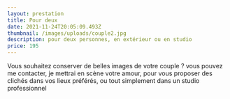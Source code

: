 ```yaml
---
layout: prestation
title: Pour deux
date: 2021-11-24T20:05:09.493Z
thumbnail: /images/uploads/couple2.jpg
description: pour deux personnes, en extérieur ou en studio
price: 195
---
```



Vous souhaitez conserver de belles images de votre couple ? vous pouvez me contacter, je mettrai en scène votre amour, pour vous proposer des clichés dans vos lieux préférés, ou tout simplement dans un studio professionnel